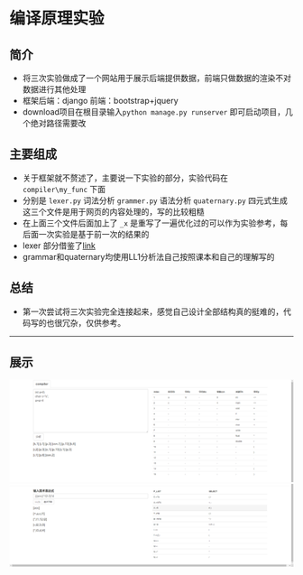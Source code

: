 # 编译原理实验

## 简介
+ 将三次实验做成了一个网站用于展示后端提供数据，前端只做数据的渲染不对数据进行其他处理
+ 框架后端：django 前端：bootstrap+jquery
+ download项目在根目录输入`python manage.py runserver` 即可启动项目，几个绝对路径需要改

## 主要组成
+ 关于框架就不赘述了，主要说一下实验的部分，实验代码在 `compiler\my_func` 下面
+ 分别是 `lexer.py` 词法分析 `grammer.py` 语法分析 `quaternary.py` 四元式生成 这三个文件是用于网页的内容处理的，写的比较粗糙
+ 在上面三个文件后面加上了 `_x` 是重写了一遍优化过的可以作为实验参考，每后面一次实验是基于前一次的结果的
+ lexer 部分借鉴了[link](https://github.com/HIT-Alibaba/HIT_Compiler_Experiment) 
+ grammar和quaternary均使用LL1分析法自己按照课本和自己的理解写的

## 总结
+ 第一次尝试将三次实验完全连接起来，感觉自己设计全部结构真的挺难的，代码写的也很冗杂，仅供参考。


---
## 展示
![](Snipaste_2019-12-04_00-51-52.png)
![](Snipaste_2019-12-04_00-52-13.png)



